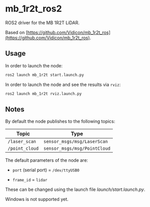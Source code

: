 # mb_1r2t_ros2

ROS2 driver for the MB 1R2T LiDAR.

Based on [https://github.com/Vidicon/mb_1r2t_ros](https://github.com/Vidicon/mb_1r2t_ros).

## Usage

In order to launch the node:

```bash
ros2 launch mb_1r2t start.launch.py
```

In order to launch the node and see the results via ```rviz```:

```bash
ros2 launch mb_1r2t rviz.launch.py
```

## Notes

By default the node publishes to the following topics:

| Topic | Type |
|-------|------|
|```/laser_scan``` | ```sensor_msgs/msg/LaserScan```|
|```/point_cloud``` | ```sensor_msgs/msg/PointCloud```|

The default parameters of the node are:

+ ```port``` (serial port) = ```/dev/ttyUSB0```

+ ```frame_id``` = ```lidar```

These can be changed using the launch file *launch/start.launch.py*.

Windows is not supported yet.
